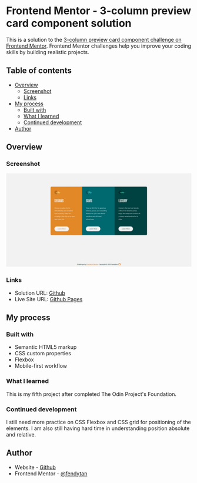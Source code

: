# Frontend Mentor - 3-column preview card component solution

This is a solution to the [3-column preview card component challenge on Frontend Mentor](https://www.frontendmentor.io/challenges/3column-preview-card-component-pH92eAR2-). Frontend Mentor challenges help you improve your coding skills by building realistic projects.

## Table of contents

- [Overview](#overview)
  - [Screenshot](#screenshot)
  - [Links](#links)
- [My process](#my-process)
  - [Built with](#built-with)
  - [What I learned](#what-i-learned)
  - [Continued development](#continued-development)
- [Author](#author)

## Overview

### Screenshot

![](images/screenshot.jpeg)

### Links

- Solution URL: [Github](https://github.com/fendytan/fm-3-column-preview-card-component/)
- Live Site URL: [Github Pages](https://fendytan.github.io/fm-3-column-preview-card-component/)

## My process

### Built with

- Semantic HTML5 markup
- CSS custom properties
- Flexbox
- Mobile-first workflow

### What I learned

This is my fifth project after completed The Odin Project's Foundation.

### Continued development

I still need more practice on CSS Flexbox and CSS grid for positioning of the elements.
I am also still having hard time in understanding position absolute and relative.

## Author

- Website - [Github](https://github.com/fendytan/)
- Frontend Mentor - [@fendytan](https://www.frontendmentor.io/profile/fendytan)
